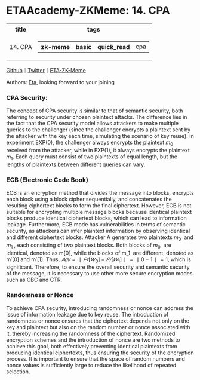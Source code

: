 # ETAAcademy-ZKMeme: 14. CPA

<table>
  <tr>
    <th>title</th>
    <th>tags</th>
  </tr>
  <tr>
    <td>14. CPA</td>
    <td>
      <table>
        <tr>
          <th>zk-meme</th>
          <th>basic</th>
          <th>quick_read</th>
          <td>cpa</td>
        </tr>
      </table>
    </td>
  </tr>
</table>

[Github](https://github.com/ETAAcademy)｜[Twitter](https://twitter.com/ETAAcademy)｜[ETA-ZK-Meme](https://github.com/ETAAcademy/ETAAcademy-ZK-Meme)

Authors: [Eta](https://twitter.com/pwhattie), looking forward to your joining

### CPA Security:

The concept of CPA security is similar to that of semantic security, both referring to security under chosen plaintext attacks. The difference lies in the fact that the CPA security model allows attackers to make multiple queries to the challenger (since the challenger encrypts a plaintext sent by the attacker with the key each time, simulating the scenario of key reuse). In experiment EXP(0), the challenger always encrypts the plaintext $m_0$ ​ received from the attacker, while in EXP(1), it always encrypts the plaintext $m_1$. Each query must consist of two plaintexts of equal length, but the lengths of plaintexts between different queries can vary.

### ECB (Electronic Code Book)

ECB is an encryption method that divides the message into blocks, encrypts each block using a block cipher sequentially, and concatenates the resulting ciphertext blocks to form the final ciphertext. However, ECB is not suitable for encrypting multiple message blocks because identical plaintext blocks produce identical ciphertext blocks, which can lead to information leakage. Furthermore, ECB mode has vulnerabilities in terms of semantic security, as attackers can infer plaintext information by observing identical and different ciphertext blocks. Attacker A generates two plaintexts $m_0$ ​ and $m_1$ , each consisting of two plaintext blocks. Both blocks of $m_0$ ​ are identical, denoted as m[0], while the blocks of m_1 ​ are different, denoted as m′[0] and m′[1]. Thus, $𝐴𝑑𝑣 = ∣𝑃𝑟[𝑊_0] − 𝑃𝑟 [𝑊_1 ] ∣ = ∣ 0 − 1 ∣ = 1$, which is significant. Therefore, to ensure the overall security and semantic security of the message, it is necessary to use other more secure encryption modes such as CBC and CTR.

### Randomness or Nonce

To achieve CPA security, introducing randomness or nonce can address the issue of information leakage due to key reuse. The introduction of randomness or nonce ensures that the ciphertext depends not only on the key and plaintext but also on the random number or nonce associated with it, thereby increasing the randomness of the ciphertext. Randomized encryption schemes and the introduction of nonce are two methods to achieve this goal, both effectively preventing identical plaintexts from producing identical ciphertexts, thus ensuring the security of the encryption process. It is important to ensure that the space of random numbers and nonce values is sufficiently large to reduce the likelihood of repeated selection.
